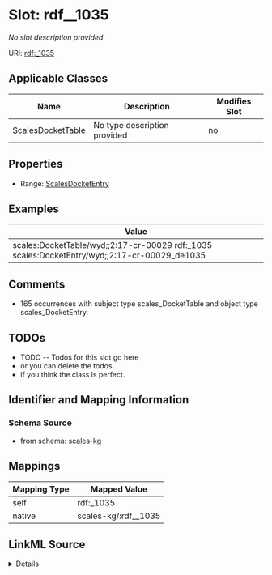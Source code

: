 

# Slot: rdf__1035


_No slot description provided_





URI: [rdf:_1035](http://www.w3.org/1999/02/22-rdf-syntax-ns#_1035)



<!-- no inheritance hierarchy -->





## Applicable Classes

| Name | Description | Modifies Slot |
| --- | --- | --- |
| [ScalesDocketTable](../classes/ScalesDocketTable.md) | No type description provided |  no  |







## Properties

* Range: [ScalesDocketEntry](../classes/ScalesDocketEntry.md)






## Examples

| Value |
| --- |
| scales:DocketTable/wyd;;2:17-cr-00029 rdf:_1035 scales:DocketEntry/wyd;;2:17-cr-00029_de1035 |

## Comments

* 165 occurrences with subject type scales_DocketTable and object type scales_DocketEntry.

## TODOs

* TODO -- Todos for this slot go here
* or you can delete the todos
* if you think the class is perfect.

## Identifier and Mapping Information







### Schema Source


* from schema: scales-kg




## Mappings

| Mapping Type | Mapped Value |
| ---  | ---  |
| self | rdf:_1035 |
| native | scales-kg/:rdf__1035 |




## LinkML Source

<details>
```yaml
name: rdf__1035
description: No slot description provided
todos:
- TODO -- Todos for this slot go here
- or you can delete the todos
- if you think the class is perfect.
comments:
- 165 occurrences with subject type scales_DocketTable and object type scales_DocketEntry.
examples:
- value: scales:DocketTable/wyd;;2:17-cr-00029 rdf:_1035 scales:DocketEntry/wyd;;2:17-cr-00029_de1035
from_schema: scales-kg
rank: 1000
slot_uri: rdf:_1035
alias: rdf__1035
domain_of:
- scales_DocketTable
range: scales_DocketEntry

```
</details>